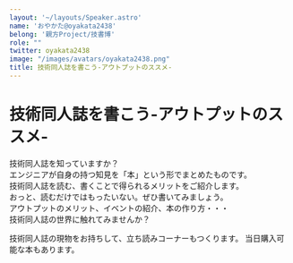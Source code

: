 ```yaml
---
layout: '~/layouts/Speaker.astro'
name: 'おやかた@oyakata2438'
belong: '親方Project/技書博'
role: ""
twitter: oyakata2438
image: "/images/avatars/oyakata2438.png"
title: 技術同人誌を書こう-アウトプットのススメ-
---
```


# 技術同人誌を書こう-アウトプットのススメ-

技術同人誌を知っていますか？  
エンジニアが自身の持つ知見を「本」という形でまとめたものです。  
技術同人誌を読む、書くことで得られるメリットをご紹介します。  
おっと、読むだけではもったいない。ぜひ書いてみましょう。   
アウトプットのメリット、イベントの紹介、本の作り方・・・  
技術同人誌の世界に触れてみませんか？  
  
技術同人誌の現物をお持ちして、立ち読みコーナーもつくります。
当日購入可能な本もあります。
